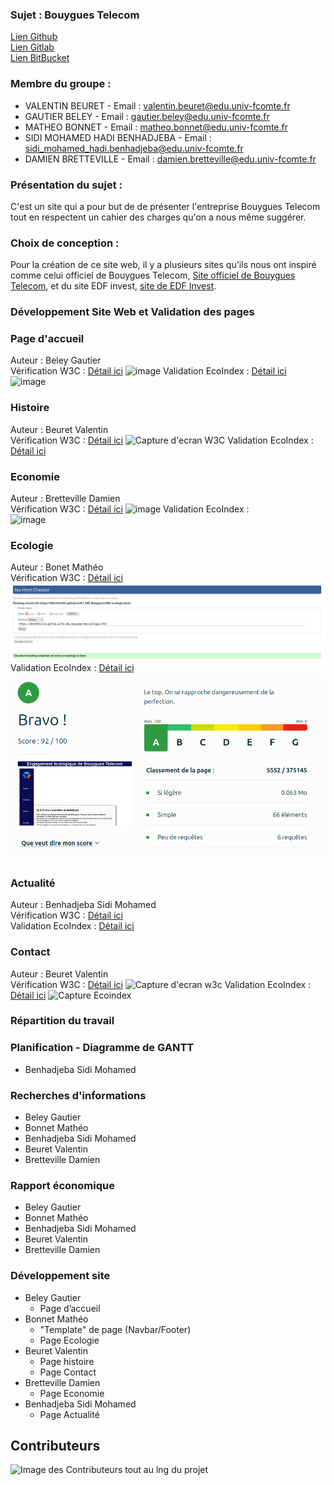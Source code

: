 ### Sujet : Bouygues Telecom  
[Lien Github](https://dbretteville.github.io/A1_SAE_Bouygues)  
[Lien Gitlab](https://matheob.gitlab.io/A1_SAE_Bouygues/)  
[Lien BitBucket](https://dbretteville.bitbucket.io)

### Membre du groupe :
- VALENTIN BEURET - Email : valentin.beuret@edu.univ-fcomte.fr
- GAUTIER BELEY - Email : gautier.beley@edu.univ-fcomte.fr
- MATHEO BONNET - Email : matheo.bonnet@edu.univ-fcomte.fr
- SIDI MOHAMED HADI BENHADJEBA - Email : sidi_mohamed_hadi.benhadjeba@edu.univ-fcomte.fr
- DAMIEN BRETTEVILLE - Email : damien.bretteville@edu.univ-fcomte.fr

### Présentation du sujet :  
C'est un site qui a pour but de de présenter l'entreprise Bouygues Telecom tout en respectent un cahier des charges qu'on a nous même suggérer.

### Choix de conception :  
Pour la création de ce site web, il y a plusieurs sites qu'ils nous ont inspiré comme celui officiel de Bouygues Telecom, [Site officiel de Bouygues Telecom](https://www.bouyguestelecom.fr/?utm_medium=sea_c&utm_source=google&utm_campaign=bouygues-m-variantes&utm_term=site%20bouygues%20telecom&gclsrc=aw.ds&gad_source=1&gclid=CjwKCAjw68K4BhAuEiwAylp3kt3aCkKpDOYeGZzhFwz80ZyEf1iArkPgwgG5LULX5eaV2x32tiksKBoCi3gQAvD_BwE), et du site EDF invest, [site de EDF Invest](https://www.edfinvest.fr/). 

### Développement Site Web et Validation des pages

### Page d'accueil 

Auteur : Beley Gautier  
Vérification W3C : [Détail ici](https://validator.w3.org/nu/?doc=https%3A%2F%2Fdbretteville.github.io%2FA1_SAE_Bouygues%2Findex.html)
![image](https://github.com/user-attachments/assets/11c3cb04-9602-4c91-9774-a2e79fecd3e6)
Validation EcoIndex : [Détail ici](https://www.ecoindex.fr/resultat/?id=6dfe9233-d151-4565-9dbb-9587e29fdcda)  
![image](https://github.com/user-attachments/assets/40a0cccf-4948-44e5-bd72-121ff34edce6)

### Histoire

Auteur : Beuret Valentin  
Vérification W3C : [Détail ici](https://validator.w3.org/nu/?doc=https%3A%2F%2Fdbretteville.github.io%2FA1_SAE_Bouygues%2FSAE_histoire.html)
![Capture d'ecran W3C](https://github.com/user-attachments/assets/52ccfd31-dfb0-49d7-89da-c62d2a124f1f)
Validation EcoIndex : [Détail ici]()


### Economie

Auteur : Bretteville Damien  
Vérification W3C : [Détail ici]()
![image](https://github.com/user-attachments/assets/2ff8a9c0-7cab-4620-bdf6-f585aa4885ee)
Validation EcoIndex :  
![image](https://github.com/user-attachments/assets/cb258269-afd2-4815-b820-d3f8054380fe)



### Ecologie

Auteur : Bonet Mathéo   
Vérification W3C : [Détail ici](https://validator.w3.org/nu/?doc=https%3A%2F%2Fdbretteville.github.io%2FA1_SAE_Bouygues%2Findex.html)
![image](Image/W3C_Ecologie.png)
Validation EcoIndex : [Détail ici]() 
![image](Image/Ecoindex_ecologie.png)

### Actualité

Auteur : Benhadjeba Sidi Mohamed  
Vérification W3C : [Détail ici]()  
Validation EcoIndex :  [Détail ici]()

### Contact

Auteur : Beuret Valentin  
Vérification W3C : [Détail ici](https://validator.w3.org/nu/?doc=https%3A%2F%2Fdbretteville.github.io%2FA1_SAE_Bouygues%2FSAE_contact.html) 
![Capture d'ecran w3c](https://github.com/user-attachments/assets/74d7c79f-a0e7-43b1-b624-059f96e1bb80)
Validation EcoIndex :  [Détail ici](https://www.ecoindex.fr/resultat/?id=9cfaa314-e9c3-4f49-b409-b343095d5240)
![Capture Ecoindex](https://github.com/user-attachments/assets/391d9f59-18c3-4fe4-ae53-6170a1b207d2)


### Répartition du travail

### Planification - Diagramme de GANTT

- Benhadjeba Sidi Mohamed

### Recherches d'informations

- Beley Gautier
- Bonnet Mathéo
- Benhadjeba Sidi Mohamed
- Beuret Valentin
- Bretteville Damien

### Rapport économique

- Beley Gautier
- Bonnet Mathéo
- Benhadjeba Sidi Mohamed
- Beuret Valentin
- Bretteville Damien


### Développement site

- Beley Gautier
  - Page d’accueil
- Bonnet Mathéo 
  - "Template" de page (Navbar/Footer)
  - Page Ecologie 
- Beuret Valentin
  - Page histoire
  - Page Contact
- Bretteville Damien
  - Page Economie
- Benhadjeba Sidi Mohamed
  - Page Actualité

## Contributeurs

![Image des Contributeurs tout au lng du projet](https://github.com/user-attachments/assets/dccac26a-a519-4531-9c39-ffec40a5aa59)

